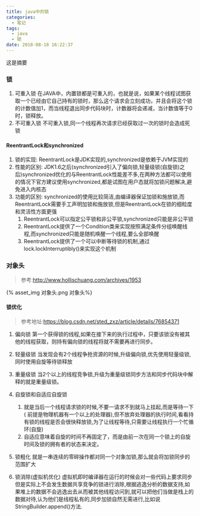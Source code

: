 ```yaml
---
title: java中的锁
categories:
  - 笔记
tags:
  - java 
  - 锁
date: 2018-08-18 16:22:37
---
```

 这是摘要
 <!-- more -->

### 锁 
1. 可重入锁
在JAVA中，内置锁都是可重入的，也就是说，如果某个线程试图获取一个已经由它自己持有的锁时，那么这个请求会立刻成功，并且会将这个锁的计数值加1，而当线程退出同步代码块时，计数器将会递减，当计数值等于0时，锁释放。
2. 不可重入锁
不可重入锁,同一个线程再次请求已经获取过一次的锁时会造成死锁

#### ReentrantLock和synchronized
1. 锁的实现:
ReentrantLock是JDK实现的,synchronized是依赖于JVM实现的
2. 性能的区别:
JDK1.6之后(synchronized引入了偏向锁,轻量级锁(自旋锁)之后)synchronized优化的与ReentrantLock性能差不多,在两种方法都可以使用的情况下官方建议使用synchronized,都是试图在用户态就将加锁问题解决,避免进入内核态
3. 功能的区别:
synchronized的使用比较简洁,由编译器保证加锁和施放锁,而ReentrantLock需要手工声明加锁和施放锁,但是ReentrantLock在锁的细粒度和灵活性方面更强
	1. ReentrantLock可以指定公平锁和非公平锁,synchronized只能是非公平锁
	2. ReentrantLock提供了一个Condition类来实现按照满足条件分组唤醒线程,而synchronized只能是随机唤醒一个线程,要么全部唤醒
	3. ReentrantLock提供了一个可以中断等待锁的机制,通过lock.lockInterruptibly()来实现这个机制

### 对象头
>参考:http://www.hollischuang.com/archives/1953

{% asset_img 对象头.png 对象头%}

#### 锁优化
>参考地址:https://blog.csdn.net/sted_zxz/article/details/76854371

1. 偏向锁
第一个获得锁的线程,如果在接下来的执行过程中，只要该锁没有被其他的线程获取，则持有偏向锁的线程将就不需要再进行同步。
2. 轻量级锁
当发现会有2个线程争抢资源的时候,升级偏向锁,优先使用轻量级锁,同时使用自旋等待锁释放
3. 重量级锁
当2个以上的线程竞争锁,升级为重量级锁同步方法和同步代码块中解释的就是重量级锁。

4. 自旋锁和自适应自旋锁
	1. 就是当后一个线程请求锁的时候,不要一请求不到就马上挂起,而是等待一下(	前提是物理机器有一个以上的处理器),但不放弃处理器的执行时间,看看持有锁的线程是否会很快释放锁,为了让线程等待,只需要让线程执行一个忙循环(自旋)
	2. 自适应意味着自旋的时间不再固定了，而是由前一次在同一个锁上的自旋时间及锁的拥有者的状态来决定。 
5. 锁粗化
就是一串连续的零碎操作都对同一个对象加锁,那么就会将加锁同步的范围扩大
6. 锁消除(虚拟机优化) 
虚拟机即时编译器在运行的时候会对一些代码上要求同步但是实际上不会发生数据共享竞争的锁进行消除,根据逃逸分析的数据支持,如果堆上的数据不会逃逸出去从而被其他线程访问到,就可以把他们当做是栈上的数据对待,认为他们是线程私有的,同步加锁自然无需进行,比如说StringBuilder.append()方法.
